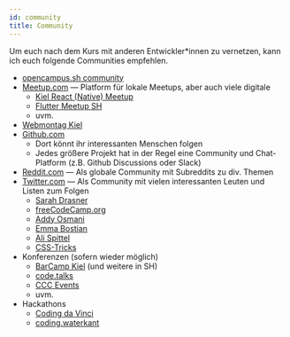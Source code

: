 ```yaml
---
id: community
title: Community
---
```


Um euch nach dem Kurs mit anderen Entwickler*innen zu vernetzen, kann ich euch folgende Communities empfehlen.

- [opencampus.sh community](https://chat.opencampus.sh/signup_user_complete/?id=qued3djkwp8mic9txcqwdezpye)
- [Meetup.com](https://www.meetup.com/) — Platform für lokale Meetups, aber auch viele digitale
    - [Kiel React (Native) Meetup](https://www.meetup.com/Kiel-React-Native-Meetup/)
    - [Flutter Meetup SH](https://www.meetup.com/Flutter-Meetup-SH/)
    - uvm.
- [Webmontag Kiel](https://www.webmontag-kiel.de/)
- [Github.com](https://github.com/)
    - Dort könnt ihr interessanten Menschen folgen
    - Jedes größere Projekt hat in der Regel eine Community und Chat-Platform (z.B. Github Discussions oder Slack)
- [Reddit.com](https://reddit.com/) — Als globale Community mit Subreddits zu div. Themen
- [Twitter.com](https://twitter.com/) — Als Community mit vielen interessanten Leuten und Listen zum Folgen
    - [Sarah Drasner](https://twitter.com/sarah_edo)
    - [freeCodeCamp.org](https://twitter.com/freeCodeCamp)
    - [Addy Osmani](https://twitter.com/addyosmani)
    - [Emma Bostian](https://twitter.com/EmmaBostian)
    - [Ali Spittel](https://twitter.com/ASpittel)
    - [CSS-Tricks](https://twitter.com/css)
- Konferenzen (sofern wieder möglich)
    - [BarCamp Kiel](https://barcamp-kiel.de/) (und weitere in SH)
    - [code.talks](https://www.codetalks.de/)
    - [CCC Events](https://events.ccc.de/)
    - uvm.
- Hackathons
    - [Coding da Vinci](https://codingdavinci.de/)
    - [coding.waterkant](https://www.waterkant.sh/events/coding-waterkant)

